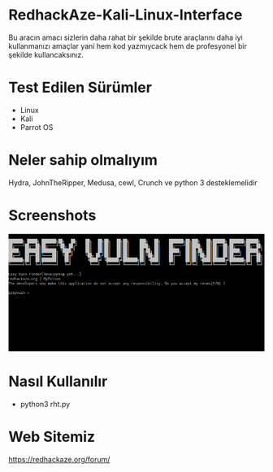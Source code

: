 # RedhackAze-Kali-Linux-Interface
Bu aracın amacı sizlerin daha rahat bir şekilde brute araçlarını daha iyi kullanmanızı amaçlar yani hem kod yazmıycack hem de profesyonel bir şekilde kullancaksınız.
# Test Edilen Sürümler
- Linux
- Kali
- Parrot OS
# Neler sahip olmalıyım
Hydra, JohnTheRipper, Medusa, cewl, Crunch ve python 3 desteklemelidir
# Screenshots
![Screenshot](https://github.com/ysufNegis/Easy-Vuln-Finder-For-Windows-Users...-Developed-Yet/blob/main/bvc.PNG)
# Nasıl Kullanılır
- python3 rht.py
# Web Sitemiz
https://redhackaze.org/forum/
    
